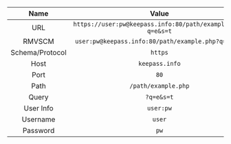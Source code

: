 
|      Name       |                           Value                            |
| :-------------: | :--------------------------------------------------------: |
|       URL       | `https://user:pw@keepass.info:80/path/example.php?q=e&s=t` |
|     RMVSCM      |     `user:pw@keepass.info:80/path/example.php?q=e&s=t`     |
| Schema/Protocol |                          `https`                           |
|      Host       |                       `keepass.info`                       |
|      Port       |                            `80`                            |
|      Path       |                    `/path/example.php`                     |
|      Query      |                         `?q=e&s=t`                         |
|    User Info    |                         `user:pw`                          |
|    Username     |                           `user`                           |
|    Password     |                            `pw`                            |
